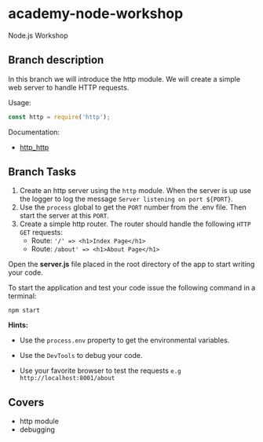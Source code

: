 # academy-node-workshop

Node.js Workshop

## Branch description

In this branch we will introduce the http module. We will create a simple web server to handle HTTP requests.

Usage:

```js
const http = require('http');
```

Documentation:

- [http_http](https://nodejs.org/api/http.html#http_http)

## Branch Tasks

1. Create an http server using the `http` module. When the server is up use the logger to
   log the message `Server listening on port ${PORT}`.
2. Use the `process` global to get the `PORT` number from the .env file. Then start the server at this `PORT`.
3. Create a simple http router. The router should handle the following `HTTP GET` requests:
   - Route: `'/' => <h1>Index Page</h1>`
   - Route: `/about' => <h1>About Page</h1>`

Open the **server.js** file placed in the root directory of the app to start writing your code.

To start the application and test your code issue the following command in a terminal:

```
npm start
```

**Hints:**

- Use the `process.env` property to get the environmental variables.

- Use the `DevTools` to debug your code.

- Use your favorite browser to test the requests
  `e.g http://localhost:8001/about`

## Covers

- http module
- debugging
